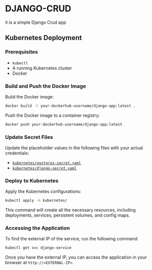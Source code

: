 # DJANGO-CRUD
 it is a simple Django Crud app

## Kubernetes Deployment

### Prerequisites

*   `kubectl`
*   A running Kubernetes cluster
*   Docker

### Build and Push the Docker Image

Build the Docker image:
```bash
docker build -t your-dockerhub-username/django-app:latest .
```

Push the Docker image to a container registry:
```bash
docker push your-dockerhub-username/django-app:latest
```

### Update Secret Files

Update the placeholder values in the following files with your actual credentials:

*   [`kubernetes/postgres-secret.yaml`](kubernetes/postgres-secret.yaml)
*   [`kubernetes/django-secret.yaml`](kubernetes/django-secret.yaml)

### Deploy to Kubernetes

Apply the Kubernetes configurations:
```bash
kubectl apply -k kubernetes/
```
This command will create all the necessary resources, including deployments, services, persistent volumes, and config maps.

### Accessing the Application

To find the external IP of the service, run the following command:
```bash
kubectl get svc django-service
```

Once you have the external IP, you can access the application in your browser at `http://<EXTERNAL-IP>`.
